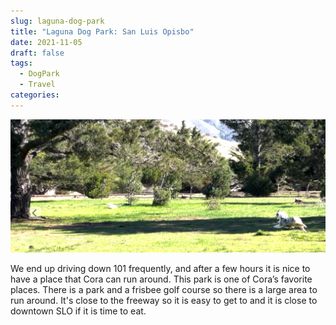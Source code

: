 ```yaml
---
slug: laguna-dog-park
title: "Laguna Dog Park: San Luis Opisbo"
date: 2021-11-05
draft: false
tags:
  - DogPark
  - Travel
categories:
---
```


![Cora at the Laguna Dog Park](images/cora_at_laguna.png)

We end up driving down 101 frequently, and after a few hours it is nice to have a place that Cora can run around. This park is one of Cora’s favorite places.  There is a park and a frisbee golf course so there is a large area to run around.  It's close to the freeway so it is easy to get to and it is close to downtown SLO if it is time to eat.